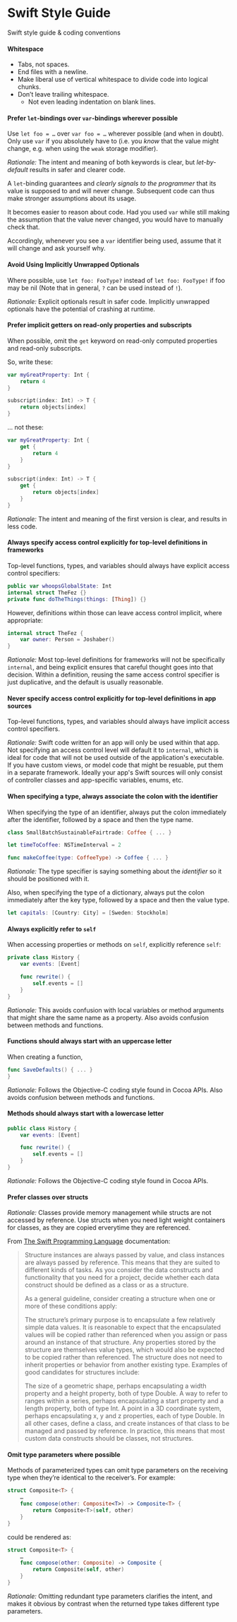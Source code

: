 # Swift Style Guide
Swift style guide &amp; coding conventions

#### Whitespace

 * Tabs, not spaces.
 * End files with a newline.
 * Make liberal use of vertical whitespace to divide code into logical chunks.
 * Don’t leave trailing whitespace.
   * Not even leading indentation on blank lines.

#### Prefer `let`-bindings over `var`-bindings wherever possible

Use `let foo = …` over `var foo = …` wherever possible (and when in doubt). Only use `var` if you absolutely have to (i.e. you *know* that the value might change, e.g. when using the `weak` storage modifier).

_Rationale:_ The intent and meaning of both keywords is clear, but *let-by-default* results in safer and clearer code.

A `let`-binding guarantees and *clearly signals to the programmer* that its value is supposed to and will never change. Subsequent code can thus make stronger assumptions about its usage.

It becomes easier to reason about code. Had you used `var` while still making the assumption that the value never changed, you would have to manually check that.

Accordingly, whenever you see a `var` identifier being used, assume that it will change and ask yourself why.

#### Avoid Using Implicitly Unwrapped Optionals

Where possible, use `let foo: FooType?` instead of `let foo: FooType!` if foo may be nil (Note that in general, `?` can be used instead of `!`).

_Rationale:_ Explicit optionals result in safer code. Implicitly unwrapped optionals have the potential of crashing at runtime.

#### Prefer implicit getters on read-only properties and subscripts

When possible, omit the `get` keyword on read-only computed properties and
read-only subscripts.

So, write these:

```swift
var myGreatProperty: Int {
	return 4
}

subscript(index: Int) -> T {
    return objects[index]
}
```

… not these:

```swift
var myGreatProperty: Int {
	get {
		return 4
	}
}

subscript(index: Int) -> T {
    get {
        return objects[index]
    }
}
```

_Rationale:_ The intent and meaning of the first version is clear, and results in less code.

#### Always specify access control explicitly for top-level definitions in frameworks

Top-level functions, types, and variables should always have explicit access control specifiers:

```swift
public var whoopsGlobalState: Int
internal struct TheFez {}
private func doTheThings(things: [Thing]) {}
```

However, definitions within those can leave access control implicit, where appropriate:

```swift
internal struct TheFez {
	var owner: Person = Joshaber()
}
```

_Rationale:_ Most top-level definitions for frameworks will not be specifically `internal`, and being explicit ensures that careful thought goes into that decision. Within a definition, reusing the same access control specifier is just duplicative, and the default is usually reasonable.

#### Never specify access control explicitly for top-level definitions in app sources

Top-level functions, types, and variables should always have implicit access control specifiers.

_Rationale:_ Swift code written for an app will only be used within that app. Not specifying an access control level will default it to ```internal```, which is ideal for code that will not be used outside of the application's executable. If you have custom views, or model code that might be resuable, put them in a separate framework. Ideally your app's Swift sources will only consist of controller classes and app-specific variables, enums, etc.

#### When specifying a type, always associate the colon with the identifier

When specifying the type of an identifier, always put the colon immediately
after the identifier, followed by a space and then the type name.

```swift
class SmallBatchSustainableFairtrade: Coffee { ... }

let timeToCoffee: NSTimeInterval = 2

func makeCoffee(type: CoffeeType) -> Coffee { ... }
```

_Rationale:_ The type specifier is saying something about the _identifier_ so
it should be positioned with it.

Also, when specifying the type of a dictionary, always put the colon immediately
after the key type, followed by a space and then the value type.

```swift
let capitals: [Country: City] = [Sweden: Stockholm]
```

#### Always explicitly refer to `self`

When accessing properties or methods on `self`, explicitly reference `self`:

```swift
private class History {
	var events: [Event]

	func rewrite() {
		self.events = []
	}
}
```

_Rationale:_ This avoids confusion with local variables or method arguments that might share the same name as a property. Also avoids confusion between methods and functions.

#### Functions should always start with an uppercase letter

When creating a function, 

```swift
func SaveDefaults() { ... }
}
```

_Rationale:_ Follows the Objective-C coding style found in Cocoa APIs. Also avoids confusion between methods and functions.

#### Methods should always start with a lowercase letter

```swift
public class History {
	var events: [Event]

	func rewrite() {
		self.events = []
	}
}
```

_Rationale:_ Follows the Objective-C coding style found in Cocoa APIs. 

#### Prefer classes over structs

_Rationale:_ Classes provide memory management while structs are not accessed by reference. Use structs when you need light weight containers for classes, as they are copied erverytime they are referenced.

From [The Swift Programming Language](https://developer.apple.com/library/prerelease/ios/documentation/Swift/Conceptual/Swift_Programming_Language/ClassesAndStructures.html#//apple_ref/doc/uid/TP40014097-CH13-XID_108) documentation:

>Structure instances are always passed by value, and class instances are always passed by reference. This means that they are suited to different kinds of tasks. As you consider the data constructs and functionality that you need for a project, decide whether each data construct should be defined as a class or as a structure.
>
>As a general guideline, consider creating a structure when one or more of these conditions apply:
>
>The structure’s primary purpose is to encapsulate a few relatively simple data values.
>It is reasonable to expect that the encapsulated values will be copied rather than referenced when you assign or pass around an instance of that structure.
>Any properties stored by the structure are themselves value types, which would also be expected to be copied rather than referenced.
>The structure does not need to inherit properties or behavior from another existing type.
>Examples of good candidates for structures include:
>
>The size of a geometric shape, perhaps encapsulating a width property and a height property, both of type Double.
>A way to refer to ranges within a series, perhaps encapsulating a start property and a length property, both of type Int.
>A point in a 3D coordinate system, perhaps encapsulating x, y and z properties, each of type Double.
>In all other cases, define a class, and create instances of that class to be managed and passed by reference. In practice, this means that most custom data constructs should be classes, not structures.

#### Omit type parameters where possible

Methods of parameterized types can omit type parameters on the receiving type when they’re identical to the receiver’s. For example:

```swift
struct Composite<T> {
	…
	func compose(other: Composite<T>) -> Composite<T> {
		return Composite<T>(self, other)
	}
}
```

could be rendered as:

```swift
struct Composite<T> {
	…
	func compose(other: Composite) -> Composite {
		return Composite(self, other)
	}
}
```

_Rationale:_ Omitting redundant type parameters clarifies the intent, and makes it obvious by contrast when the returned type takes different type parameters.


